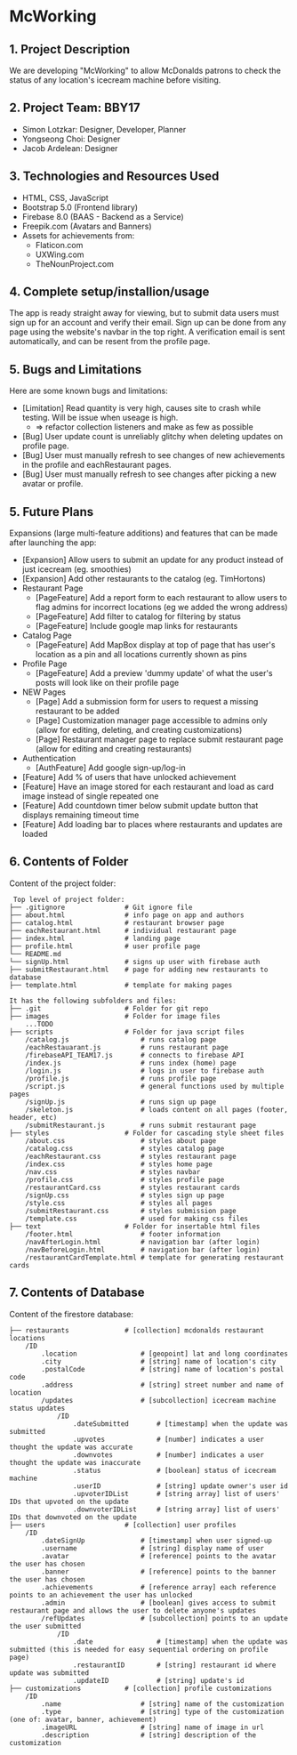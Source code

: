 # McWorking

## 1. Project Description
We are developing "McWorking" to allow McDonalds patrons to check the status of any location's icecream machine before visiting.

## 2. Project Team: BBY17
* Simon Lotzkar: Designer, Developer, Planner
* Yongseong Choi: Designer
* Jacob Ardelean: Designer
	
## 3. Technologies and Resources Used
* HTML, CSS, JavaScript
* Bootstrap 5.0 (Frontend library)
* Firebase 8.0 (BAAS - Backend as a Service)
* Freepik.com (Avatars and Banners)
* Assets for achievements from:
    * Flaticon.com
    * UXWing.com
    * TheNounProject.com

## 4. Complete setup/installion/usage
The app is ready straight away for viewing, but to submit data users must sign up for an account and verify their email. Sign up can be done from any page using the website's navbar in the top right. A verification email is sent automatically, and can be resent from the profile page.

## 5. Bugs and Limitations
Here are some known bugs and limitations:
* [Limitation] Read quantity is very high, causes site to crash while testing. Will be issue when useage is high.
    * => refactor collection listeners and make as few as possible
* [Bug] User update count is unreliably glitchy when deleting updates on profile page.
* [Bug] User must manually refresh to see changes of new achievements in the profile  and eachRestaurant pages.
* [Bug] User must manually refresh to see changes after picking a new avatar or profile.

## 5. Future Plans
Expansions (large multi-feature additions) and features that can be made after launching the app:
* [Expansion] Allow users to submit an update for any product instead of just icecream (eg. smoothies)
* [Expansion] Add other restaurants to the catalog (eg. TimHortons)
* Restaurant Page
    * [PageFeature] Add a report form to each restaurant to allow users to flag admins for incorrect locations (eg we added the wrong address)
    * [PageFeature] Add filter to catalog for filtering by status
    * [PageFeature] Include google map links for restaurants
* Catalog Page
    * [PageFeature] Add MapBox display at top of page that has user's location as a pin and all locations currently shown as pins
* Profile Page
    * [PageFeature] Add a preview 'dummy update' of what the user's posts will look like on their profile page
* NEW Pages
    * [Page] Add a submission form for users to request a missing restaurant to be added
    * [Page] Customization manager page accessible to admins only (allow for editing, deleting, and creating customizations)
    * [Page] Restaurant manager page to replace submit restaurant page (allow for editing and creating restaurants)
* Authentication
    * [AuthFeature] Add google sign-up/log-in
* [Feature] Add % of users that have unlocked achievement
* [Feature] Have an image stored for each restaurant and load as card image instead of single repeated one
* [Feature] Add countdown timer below submit update button that displays remaining timeout time
* [Feature] Add loading bar to places where restaurants and updates are loaded
	
## 6. Contents of Folder
Content of the project folder:

```
 Top level of project folder: 
├── .gitignore               # Git ignore file
├── about.html               # info page on app and authors
├── catalog.html             # restaurant browser page
├── eachRestaurant.html      # individual restaurant page
├── index.html               # landing page
├── profile.html             # user profile page
└── README.md
└── signUp.html              # signs up user with firebase auth
├── submitRestaurant.html    # page for adding new restaurants to database
├── template.html            # template for making pages

It has the following subfolders and files:
├── .git                     # Folder for git repo
├── images                   # Folder for image files
    ...TODO
├── scripts                  # Folder for java script files
    /catalog.js                  # runs catalog page
    /eachRestauarant.js          # runs restaurant page
    /firebaseAPI_TEAM17.js       # connects to firebase API
    /index.js                    # runs index (home) page
    /login.js                    # logs in user to firebase auth
    /profile.js                  # runs profile page
    /script.js                   # general functions used by multiple pages
    /signUp.js                   # runs sign up page
    /skeleton.js                 # loads content on all pages (footer, header, etc)
    /submitRestaurant.js         # runs submit restaurant page
├── styles                   # Folder for cascading style sheet files
    /about.css                   # styles about page
    /catalog.css                 # styles catalog page
    /eachRestaurant.css          # styles restaurant page
    /index.css                   # styles home page
    /nav.css                     # styles navbar
    /profile.css                 # styles profile page
    /restaurantCard.css          # styles restaurant cards
    /signUp.css                  # styles sign up page
    /style.css                   # styles all pages
    /submitRestaurant.css        # styles submission page
    /template.css                # used for making css files
├── text                     # Folder for insertable html files
    /footer.html                 # footer information
    /navAfterLogin.html          # navigation bar (after login)
    /navBeforeLogin.html         # navigation bar (after login)
    /restaurantCardTemplate.html # template for generating restaurant cards
```

## 7. Contents of Database
Content of the firestore database:

```
├── restaurants              # [collection] mcdonalds restaurant locations
    /ID                          
        .location                # [geopoint] lat and long coordinates
        .city                    # [string] name of location's city
        .postalCode              # [string] name of location's postal code
        .address                 # [string] street number and name of location
        /updates                 # [subcollection] icecream machine status updates
            /ID
                .dateSubmitted       # [timestamp] when the update was submitted
                .upvotes             # [number] indicates a user thought the update was accurate
                .downvotes           # [number] indicates a user thought the update was inaccurate
                .status              # [boolean] status of icecream machine
                .userID              # [string] update owner's user id
                .upvoterIDList       # [string array] list of users' IDs that upvoted on the update
                .downvoterIDList     # [string array] list of users' IDs that downvoted on the update
├── users                    # [collection] user profiles
    /ID
        .dateSignUp              # [timestamp] when user signed-up
        .username                # [string] display name of user
        .avatar                  # [reference] points to the avatar the user has chosen
        .banner                  # [reference] points to the banner the user has chosen
        .achievements            # [reference array] each reference points to an achievement the user has unlocked
        .admin                   # [boolean] gives access to submit restaurant page and allows the user to delete anyone's updates
        /refUpdates              # [subcollection] points to an update the user submitted
            /ID
                .date                # [timestamp] when the update was submitted (this is needed for easy sequential ordering on profile page)
                .restaurantID        # [string] restaurant id where update was submitted
                .updateID            # [string] update's id
├── customizations           # [collection] profile customizations
    /ID
        .name                    # [string] name of the customization
        .type                    # [string] type of the customization (one of: avatar, banner, achievement)
        .imageURL                # [string] name of image in url
        .description             # [string] description of the customization
```